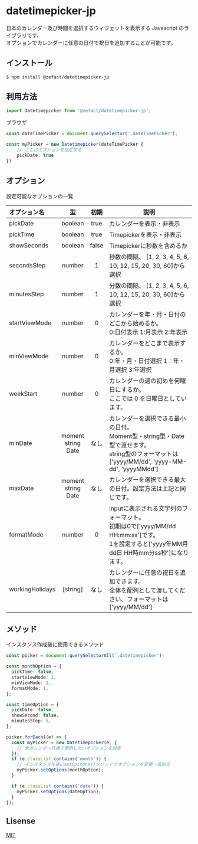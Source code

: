 # datetimepicker-jp

日本のカレンダー及び時間を選択するウィジェットを表示する Javascript のライブラリです。
<br>オプションでカレンダーに任意の日付で祝日を追加することが可能です。

## インストール

```shell
$ npm install @zefact/datetimepicker-jp
```

## 利用方法

```ts
import Datetimepicker from '@zefact/datetimepicker-jp';
```

ブラウザ

```ts
const dateTimePicker = document.querySelector('.dateTimePicker');

const myPicker = new Datetimepicker(dateTimePicker {
    // ここにオプションを指定する
    pickDate: true
})
```

## オプション

設定可能なオプションの一覧

| オプション名 | 型 | 初期 | 説明 |
| :------------ | :-----: | :---------: | ---- |
| pickDate | boolean | true | カレンダーを表示・非表示 |
| pickTime | boolean | true | Timepickerを表示・非表示 |
| showSeconds | boolean | false | Timepickerに秒数を含めるか |
| secondsStep | number  | 1 | 秒数の間隔、  [1, 2, 3, 4, 5, 6, 10, 12, 15, 20, 30, 60]から選択 |
| minutesStep | number  | 1 | 分数の間隔、  [1, 2, 3, 4, 5, 6, 10, 12, 15, 20, 30, 60]から選択 |
| startViewMode | number | 0 | カレンダーを年・月・日付のどこから始めるか。<br>0:日付表示  1:月表示  2:年表示 |
| minViewMode | number  | 0 | カレンダーをどこまで表示するか。<br>0:年・月・日付選択  1：年・月選択  3:年選択 |
| weekStart | number  | 0 | カレンダーの週の初めを何曜日にするか。<br>ここでは 0 を日曜日としています。 |
| minDate | moment<br>string<br>Date | なし | カレンダーを選択できる最小の日付。<br>Moment型・string型・Date型で渡せます。<br>string型のフォーマットは['yyyy/MM/dd', 'yyyy-MM-dd', 'yyyyMMdd']|
| maxDate | moment<br>string<br>Date | なし | カレンダーを選択できる最大の日付。設定方法は上記と同じです。|
| formatMode | number | 0 | inputに表示される文字列のフォーマット。<br>初期は0で['yyyy/MM/dd HH:mm:ss']です。<br>1を設定すると['yyyy年MM月dd日 HH時mm分ss秒']になります。
| workingHolidays | [string] | なし | カレンダーに任意の祝日を追加できます。<br>全体を配列として渡してください、フォーマットは['yyyy/MM/dd'] |

## メソッド

インスタンス作成後に使用できるメソッド

```ts
const picker = document.querySelectorAll('.datetimepicker');

const monthOption = {
  pickTime: false,
  startViewMode: 1,
  minViewMode: 1,
  formatMode: 1,
};

const timeOption = {
  pickDate: false,
  showSecond: false,
  minutesStep: 5,
};

picker.forEach((e) => {
  const myPicker = new Datetimepicker(e, {
    // 全カレンダー共通で使用したいオプションを設定
  });
  if (e.classList.contains('month')) {
    // インスタンス化後にsetOpitons()メソッドでオプションを変更・追加可
    myPicker.setOptions(monthOption);
  }

  if (e.classList.contains('date')) {
    myPicker.setOptions(dateOption);
  }
});
```

## Lisense

[MIT](LICENSE)


